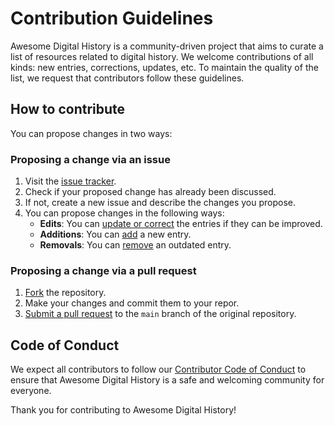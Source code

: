 # Contribution Guidelines

Awesome Digital History is a community-driven project that aims to curate a list of resources related to digital history. We welcome contributions of all kinds: new entries, corrections, updates, etc. To maintain the quality of the list, we request that contributors follow these guidelines.

## How to contribute

You can propose changes in two ways:

### Proposing a change via an issue

1. Visit the [issue tracker](https://github.com/maehr/awesome-digital-history/issues/).
2. Check if your proposed change has already been discussed.
3. If not, create a new issue and describe the changes you propose.
4. You can propose changes in the following ways:
   - **Edits**: You can [update or correct](https://github.com/maehr/awesome-digital-history/issues/new?assignees=&labels=&template=change.md&title=) the entries if they can be improved.
   - **Additions**: You can [add](https://github.com/maehr/awesome-digital-history/issues/new?assignees=&labels=&template=addition.md&title=) a new entry.
   - **Removals**: You can [remove](https://github.com/maehr/awesome-digital-history/issues/new?assignees=&labels=&template=removal.md&title=) an outdated entry.

### Proposing a change via a pull request

1. [Fork](https://github.com/maehr/awesome-digital-history/fork) the repository.
2. Make your changes and commit them to your repor.
3. [Submit a pull request](https://github.com/maehr/awesome-digital-history/compare) to the `main` branch of the original repository.

## Code of Conduct

We expect all contributors to follow our [Contributor Code of Conduct](CODE_OF_CONDUCT.md) to ensure that Awesome Digital History is a safe and welcoming community for everyone.

Thank you for contributing to Awesome Digital History!
